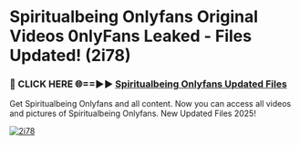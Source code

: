 # Spiritualbeing Onlyfans Original Videos 0nlyFans Leaked - Files Updated! (2i78)

<h3>🔴 CLICK HERE 🌐==►► <a href="https://tinyurl.com/ehrbuxhb" rel="nofollow">Spiritualbeing Onlyfans Updated Files</a></h3>

Get Spiritualbeing Onlyfans and all content. Now you can access all videos and pictures of Spiritualbeing Onlyfans. New Updated Files 2025!

[![2i78](https://i.imgur.com/lVYEuWS.gif)](https://tinyurl.com/ehrbuxhb)
